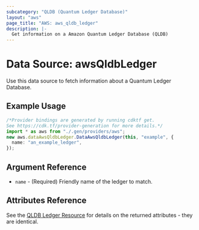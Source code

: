 ```yaml
---
subcategory: "QLDB (Quantum Ledger Database)"
layout: "aws"
page_title: "AWS: aws_qldb_ledger"
description: |-
  Get information on a Amazon Quantum Ledger Database (QLDB)
---
```


# Data Source: awsQldbLedger

Use this data source to fetch information about a Quantum Ledger Database.

## Example Usage

```typescript
/*Provider bindings are generated by running cdktf get.
See https://cdk.tf/provider-generation for more details.*/
import * as aws from "./.gen/providers/aws";
new aws.dataAwsQldbLedger.DataAwsQldbLedger(this, "example", {
  name: "an_example_ledger",
});

```

## Argument Reference

* `name` - (Required) Friendly name of the ledger to match.

## Attributes Reference

See the [QLDB Ledger Resource](/docs/providers/aws/r/qldb_ledger.html) for details on the
returned attributes - they are identical.
